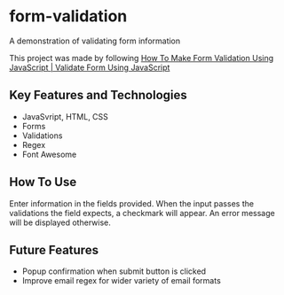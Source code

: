 # form-validation
A demonstration of validating form information

This project was made by following [How To Make Form Validation Using JavaScript | Validate Form Using JavaScript](https://youtu.be/fz8bwvn9lA4?si=W3bPf0COuWwYoKUI)

## Key Features and Technologies
- JavaSvript, HTML, CSS
- Forms
- Validations
- Regex
- Font Awesome

## How To Use
Enter information in the fields provided. When the input passes the validations the field expects, a checkmark will appear. An error message will be displayed otherwise.

## Future Features
- Popup confirmation when submit button is clicked
- Improve email regex for wider variety of email formats
